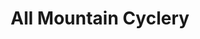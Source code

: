 ---
title: "All Mountain Cyclery"
url: /boulder-city/all-mountain-cyclery-boulder-city-parkway/
shop: bicycle
---
